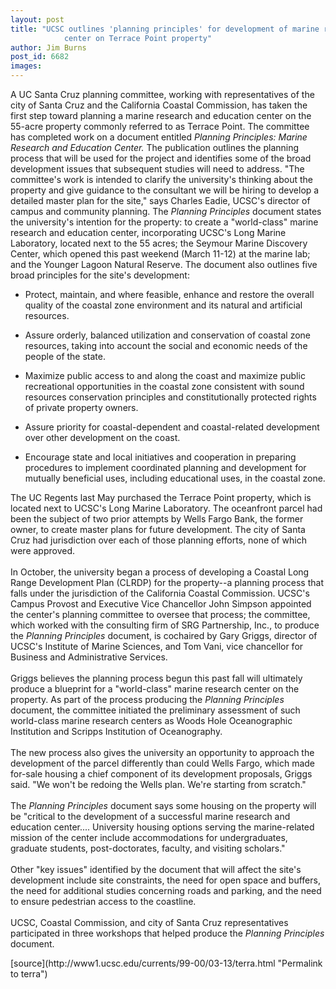 ```yaml
---
layout: post
title: "UCSC outlines 'planning principles' for development of marine research and education
			center on Terrace Point property"
author: Jim Burns
post_id: 6682
images:
---
```


<p>
  A UC Santa Cruz planning committee, working with representatives of the city of Santa Cruz and the California Coastal Commission, has taken the first step toward planning a marine research and education center on the 55-acre property commonly referred to as Terrace Point. The committee has completed work on a document entitled <i>Planning Principles: Marine Research and Education Center.</i> The publication outlines the planning process that will be used for the project and identifies some of the broad development issues that subsequent studies will need to address. "The committee's work is intended to clarify the university's thinking about the property and give guidance to the consultant we will be hiring to develop a detailed master plan for the site," says Charles Eadie, UCSC's director of campus and community planning. The <i>Planning Principles</i> document states the university's intention for the property: to create a "world-class" marine research and education center, incorporating UCSC's Long Marine Laboratory, located next to the 55 acres; the Seymour Marine Discovery Center, which opened this past weekend (March 11-12) at the marine lab; and the Younger Lagoon Natural Reserve. The document also outlines five broad principles for the site's development:
</p>
<ul>
  <li>Protect, maintain, and where feasible, enhance and restore the overall quality of the coastal zone environment and its natural and artificial resources.
  </li>
</ul>
<ul>
  <li>Assure orderly, balanced utilization and conservation of coastal zone resources, taking into account the social and economic needs of the people of the state.
  </li>
</ul>
<ul>
  <li>Maximize public access to and along the coast and maximize public recreational opportunities in the coastal zone consistent with sound resources conservation principles and constitutionally protected rights of private property owners.
  </li>
</ul>
<ul>
  <li>Assure priority for coastal-dependent and coastal-related development over other development on the coast.
  </li>
</ul>
<ul>
  <li>Encourage state and local initiatives and cooperation in preparing procedures to implement coordinated planning and development for mutually beneficial uses, including educational uses, in the coastal zone.
  </li>
</ul>
<p>
  The UC Regents last May purchased the Terrace Point property, which is located next to UCSC's Long Marine Laboratory. The oceanfront parcel had been the subject of two prior attempts by Wells Fargo Bank, the former owner, to create master plans for future development. The city of Santa Cruz had jurisdiction over each of those planning efforts, none of which were approved.<br>
  <br>
  In October, the university began a process of developing a Coastal Long Range Development Plan (CLRDP) for the property--a planning process that falls under the jurisdiction of the California Coastal Commission. UCSC's Campus Provost and Executive Vice Chancellor John Simpson appointed the center's planning committee to oversee that process; the committee, which worked with the consulting firm of SRG Partnership, Inc., to produce the <i>Planning Principles</i> document, is cochaired by Gary Griggs, director of UCSC's Institute of Marine Sciences, and Tom Vani, vice chancellor for Business and Administrative Services.<br>
  <br>
  Griggs believes the planning process begun this past fall will ultimately produce a blueprint for a "world-class" marine research center on the property. As part of the process producing the <i>Planning Principles</i> document, the committee initiated the preliminary assessment of such world-class marine research centers as Woods Hole Oceanographic Institution and Scripps Institution of Oceanography.<br>
  <br>
  The new process also gives the university an opportunity to approach the development of the parcel differently than could Wells Fargo, which made for-sale housing a chief component of its development proposals, Griggs said. "We won't be redoing the Wells plan. We're starting from scratch."<br>
  <br>
  The <i>Planning Principles</i> document says some housing on the property will be "critical to the development of a successful marine research and education center.... University housing options serving the marine-related mission of the center include accommodations for undergraduates, graduate students, post-doctorates, faculty, and visiting scholars."<br>
  <br>
  Other "key issues" identified by the document that will affect the site's development include site constraints, the need for open space and buffers, the need for additional studies concerning roads and parking, and the need to ensure pedestrian access to the coastline.<br>
  <br>
  UCSC, Coastal Commission, and city of Santa Cruz representatives participated in three workshops that helped produce the <i>Planning Principles</i> document.
</p>
<p>

</p>
[source](http://www1.ucsc.edu/currents/99-00/03-13/terra.html "Permalink to terra")
